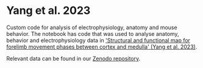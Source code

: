# Yang et al. 2023
Custom code for analysis of electrophysiology, anatomy and mouse behavior. 
The notebook has code that was used to analyse anatomy, behavior and electrophysiology data in ['Structural and functional map for forelimb movement phases between cortex and medulla' (Yang et al. 2023)](https://doi.org/10.1016/j.cell.2022.12.009).

Relevant data can be found in our [Zenodo repository](https://doi.org/10.5281/zenodo.7363150).
